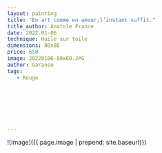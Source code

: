 ```yaml
---
layout: painting
title: "En art comme en amour,l’instant suffit."  
title_author: Anatole France  
date: 2022-01-06
technique: Huile sur toile
dimensions: 80x80
price: 650
image: 20220106-80x80.JPG
author: Garanse
tags:
   - Rouge
   
  
  
  
  
  
  
---
```

![Image]({{ page.image | prepend: site.baseurl}})

